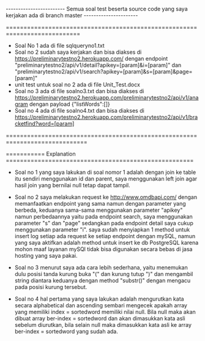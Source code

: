 ------------------------ Semua soal test beserta source code yang saya kerjakan ada di branch master ----------------------

===========================================================================
- Soal No 1 ada di file sqlqueryno1.txt
- Soal no 2 sudah saya kerjakan dan bisa diakses di https://preliminarytestno2.herokuapp.com/ dengan endpoint "preliminarytestno2/api/v1/detail?apikey=[param]&i=[param]" dan "preliminarytestno2/api/v1/search?apikey=[param]&s=[param]&page=[param]"
- unit test untuk soal no 2 ada di file Unit_Test.docx
- Soal no 3 ada di file soalno3.txt dan bisa diakses di https://preliminarytestno2.herokuapp.com/preliminarytestno2/api/v1/anagram dengan payload {"listWords":[]}
- Soal no 4 ada di file soalno4.txt dan bisa diakses di https://preliminarytestno2.herokuapp.com/preliminarytestno2/api/v1/bracketfind?word=[param]

=============================================================================

=========== Explanation =====================================================

- Soal no 1
yang saya lakukan di soal nomor 1 adalah dengan join ke table itu sendiri menggunakan id dan parent, saya menggunakan left join agar hasil join yang bernilai null tetap dapat tampil.

- Soal no 2
saya melakukan request ke http://www.omdbapi.com/ dengan memanfaatkan endpoint yang sama namun dengan parameter yang berbeda, keduanya sama-sama menggunakan parameter "apikey" namun perbedaannya yaitu pada endpoint search, saya menggunakan parameter "s" dan "page" sedangkan pada endpoint detail saya cukup menggunakan parameter "i". saya sudah menyiapkan 1 method untuk insert log setiap ada request ke setiap endpoint dengan mySQL, namun yang saya aktifkan adalah method untuk insert ke db PostgreSQL karena mohon maaf layanan mySQl tidak bisa digunakan secara bebas di jasa hosting yang saya pakai.

- Soal no 3
menurut saya ada cara lebih sederhana, yaitu menemukan dulu posisi tanda kurung buka "(" dan kurung tutup ")" dan mengambil string diantara keduanya dengan method "substr()" dengan mengacu pada posisi kurung tersebut.

- Soal no 4
hal pertama yang saya lakukan adalah mengurutkan kata secara alphabetical dan ascending sembari mengecek apakah array yang memiliki index = sortedword memiliki nilai null. Bila null maka akan dibuat array ber-index = sortedword dan akan dimasukkan kata asli sebelum diurutkan, bila selain null maka dimasukkan kata asli ke array ber-index = sortedword yang sudah ada.
